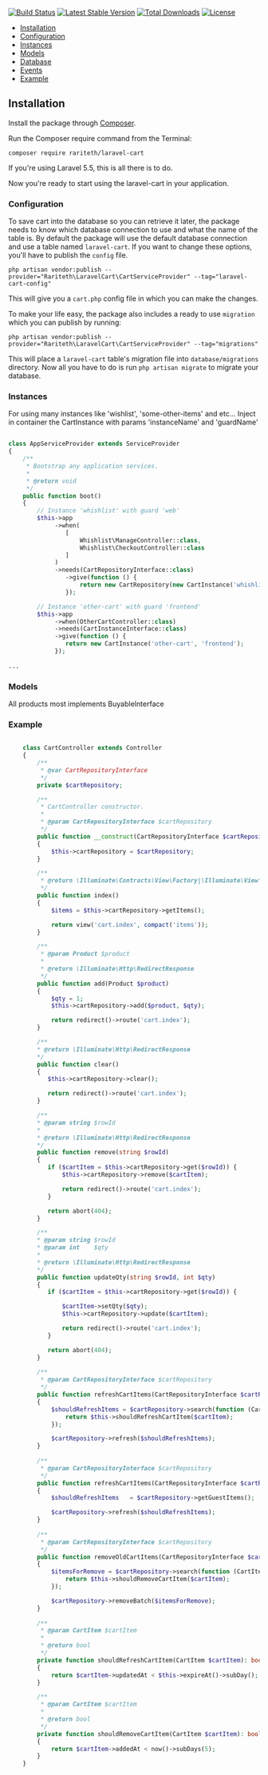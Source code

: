 
[![Build Status](https://travis-ci.org/rariteth/laravel-cart.svg?branch=master)](https://travis-ci.org/rariteth/laravel-cart)
[![Latest Stable Version](https://poser.pugx.org/rariteth/laravel-cart/v/stable)](https://packagist.org/packages/rariteth/laravel-cart)
[![Total Downloads](https://poser.pugx.org/rariteth/laravel-cart/downloads)](https://packagist.org/packages/rariteth/laravel-cart)
[![License](https://poser.pugx.org/rariteth/laravel-cart/license)](https://packagist.org/packages/rariteth/laravel-cart)

* [Installation](#installation)
* [Configuration](#configuration)
* [Instances](#instances)
* [Models](#models)
* [Database](#database)
* [Events](#events)
* [Example](#example)

## Installation

Install the package through [Composer](http://getcomposer.org/).

Run the Composer require command from the Terminal:

    composer require rariteth/laravel-cart

If you're using Laravel 5.5, this is all there is to do.

Now you're ready to start using the laravel-cart in your application.

### Configuration
To save cart into the database so you can retrieve it later, the package needs to know which database connection to use and what the name of the table is.
By default the package will use the default database connection and use a table named `laravel-cart`.
If you want to change these options, you'll have to publish the `config` file.

    php artisan vendor:publish --provider="Rariteth\LaravelCart\CartServiceProvider" --tag="laravel-cart-config"

This will give you a `cart.php` config file in which you can make the changes.

To make your life easy, the package also includes a ready to use `migration` which you can publish by running:

    php artisan vendor:publish --provider="Rariteth\LaravelCart\CartServiceProvider" --tag="migrations"

This will place a `laravel-cart` table's migration file into `database/migrations` directory. Now all you have to do is run `php artisan migrate` to migrate your database.

### Instances

For using many instances like 'wishlist', 'some-other-items' and etc... Inject in container the CartInstance with params 'instanceName' and 'guardName'

```php

class AppServiceProvider extends ServiceProvider
{
    /**
     * Bootstrap any application services.
     *
     * @return void
     */
    public function boot()
    {
        // Instance 'whishlist' with guard 'web'
        $this->app
             ->when(
                [
                    Whishlist\ManageController::class,
                    Whishlist\CheckoutController::class
                ]
             )
             ->needs(CartRepositoryInterface::class)
                ->give(function () {
                    return new CartRepository(new CartInstance('whishlist', 'web'));
                });

        // Instance 'other-cart' with guard 'frontend'
        $this->app
             ->when(OtherCartController::class)
             ->needs(CartInstanceInterface::class)
             ->give(function () {
                return new CartInstance('other-cart', 'frontend');
             });
             
...

```

### Models

All products most implements BuyableInterface


### Example

```php

    class CartController extends Controller
    {
        /**
         * @var CartRepositoryInterface
         */
        private $cartRepository;

        /**
         * CartController constructor.
         *
         * @param CartRepositoryInterface $cartRepository
         */
        public function __construct(CartRepositoryInterface $cartRepository)
        {
            $this->cartRepository = $cartRepository;
        }

        /**
         * @return \Illuminate\Contracts\View\Factory|\Illuminate\View\View
         */
        public function index()
        {
            $items = $this->cartRepository->getItems();

            return view('cart.index', compact('items'));
        }

        /**
         * @param Product $product
         *
         * @return \Illuminate\Http\RedirectResponse
         */
        public function add(Product $product)
        {
            $qty = 1;
            $this->cartRepository->add($product, $qty);

            return redirect()->route('cart.index');
        }

        /**
        * @return \Illuminate\Http\RedirectResponse
        */
        public function clear()
        {
           $this->cartRepository->clear();

           return redirect()->route('cart.index');
        }

        /**
        * @param string $rowId
        *
        * @return \Illuminate\Http\RedirectResponse
        */
        public function remove(string $rowId)
        {
           if ($cartItem = $this->cartRepository->get($rowId)) {
               $this->cartRepository->remove($cartItem);

               return redirect()->route('cart.index');
           }

           return abort(404);
        }

        /**
        * @param string $rowId
        * @param int    $qty
        *
        * @return \Illuminate\Http\RedirectResponse
        */
        public function updateQty(string $rowId, int $qty)
        {
           if ($cartItem = $this->cartRepository->get($rowId)) {

               $cartItem->setQty($qty);
               $this->cartRepository->update($cartItem);

               return redirect()->route('cart.index');
           }

           return abort(404);
        }
        
        /**
         * @param CartRepositoryInterface $cartRepository
         */
        public function refreshCartItems(CartRepositoryInterface $cartRepository): void
        {
            $shouldRefreshItems = $cartRepository->search(function (CartItem $cartItem) {
                return $this->shouldRefreshCartItem($cartItem);
            });

            $cartRepository->refresh($shouldRefreshItems);
        }
        
        /**
         * @param CartRepositoryInterface $cartRepository
         */
        public function refreshCartItems(CartRepositoryInterface $cartRepository): void
        {
            $shouldRefreshItems   = $cartRepository->getGuestItems();

            $cartRepository->refresh($shouldRefreshItems);
        }
        
        /**
         * @param CartRepositoryInterface $cartRepository
         */
        public function removeOldCartItems(CartRepositoryInterface $cartRepository): void
        {
            $itemsForRemove = $cartRepository->search(function (CartItem $cartItem) {
                return $this->shouldRemoveCartItem($cartItem);
            });

            $cartRepository->removeBatch($itemsForRemove);
        }
        
        /**
         * @param CartItem $cartItem
         *
         * @return bool
         */
        private function shouldRefreshCartItem(CartItem $cartItem): bool
        {
            return $cartItem->updatedAt < $this->expireAt()->subDay();
        }

        /**
         * @param CartItem $cartItem
         *
         * @return bool
         */
        private function shouldRemoveCartItem(CartItem $cartItem): bool
        {
            return $cartItem->addedAt < now()->subDays(5);
        }
    }

```
